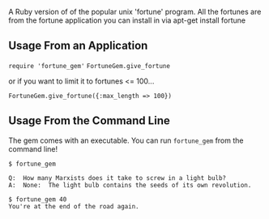 A Ruby version of of the popular unix 'fortune' program.
All the fortunes are from the fortune application you can install
in via apt-get install fortune

## Usage From an Application

`require 'fortune_gem'`
`FortuneGem.give_fortune`

or if you want to limit it to fortunes <= 100...

`FortuneGem.give_fortune({:max_length => 100})`

## Usage From the Command Line

The gem comes with an executable.
You can run `fortune_gem` from the command line!

```
$ fortune_gem

Q:	How many Marxists does it take to screw in a light bulb?
A:	None:  The light bulb contains the seeds of its own revolution.

$ fortune_gem 40
You're at the end of the road again.
```
